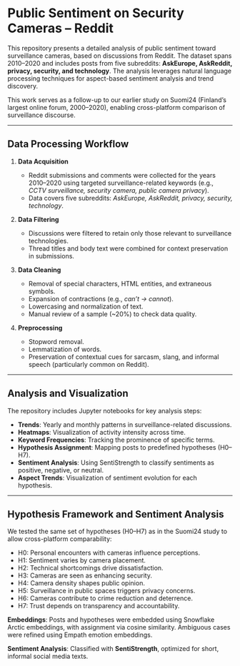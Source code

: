 # Public Sentiment on Security Cameras – Reddit

This repository presents a detailed analysis of public sentiment toward surveillance cameras, based on discussions from Reddit. The dataset spans 2010–2020 and includes posts from five subreddits: **AskEurope, AskReddit, privacy, security, and technology**. The analysis leverages natural language processing techniques for aspect-based sentiment analysis and trend discovery.

This work serves as a follow-up to our earlier study on Suomi24 (Finland’s largest online forum, 2000–2020), enabling cross-platform comparison of surveillance discourse.

---

## Data Processing Workflow

1. **Data Acquisition**

   * Reddit submissions and comments were collected for the years 2010–2020 using targeted surveillance-related keywords (e.g., *CCTV surveillance, security camera, public camera privacy*).
   * Data covers five subreddits: *AskEurope, AskReddit, privacy, security, technology*.

2. **Data Filtering**

   * Discussions were filtered to retain only those relevant to surveillance technologies.
   * Thread titles and body text were combined for context preservation in submissions.

3. **Data Cleaning**

   * Removal of special characters, HTML entities, and extraneous symbols.
   * Expansion of contractions (e.g., *can’t → cannot*).
   * Lowercasing and normalization of text.
   * Manual review of a sample (\~20%) to check data quality.

4. **Preprocessing**

   * Stopword removal.
   * Lemmatization of words.
   * Preservation of contextual cues for sarcasm, slang, and informal speech (particularly common on Reddit).

---

## Analysis and Visualization

The repository includes Jupyter notebooks for key analysis steps:

* **Trends**: Yearly and monthly patterns in surveillance-related discussions.
* **Heatmaps**: Visualization of activity intensity across time.
* **Keyword Frequencies**: Tracking the prominence of specific terms.
* **Hypothesis Assignment**: Mapping posts to predefined hypotheses (H0–H7).
* **Sentiment Analysis**: Using SentiStrength to classify sentiments as positive, negative, or neutral.
* **Aspect Trends**: Visualization of sentiment evolution for each hypothesis.

---

## Hypothesis Framework and Sentiment Analysis

We tested the same set of hypotheses (H0–H7) as in the Suomi24 study to allow cross-platform comparability:

* H0: Personal encounters with cameras influence perceptions.
* H1: Sentiment varies by camera placement.
* H2: Technical shortcomings drive dissatisfaction.
* H3: Cameras are seen as enhancing security.
* H4: Camera density shapes public opinion.
* H5: Surveillance in public spaces triggers privacy concerns.
* H6: Cameras contribute to crime reduction and deterrence.
* H7: Trust depends on transparency and accountability.

**Embeddings**: Posts and hypotheses were embedded using Snowflake Arctic embeddings, with assignment via cosine similarity. Ambiguous cases were refined using Empath emotion embeddings.

**Sentiment Analysis**: Classified with **SentiStrength**, optimized for short, informal social media texts.

